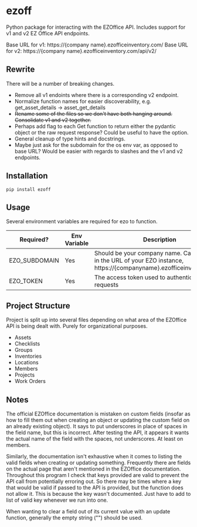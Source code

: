 # ezoff

Python package for interacting with the EZOffice API. Includes support for v1 and v2 EZ Office API endpoints.

Base URL for v1: https://{company name}.ezofficeinventory.com/
Base URL for v2: https://{company name}.ezofficeinventory.com/api/v2/

## Rewrite

There will be a number of breaking changes.

- Remove all v1 endoints where there is a corresponding v2 endpoint.
- Normalize function names for easier discoverability, e.g. get_asset_details -> asset_get_details
- ~~Rename some of the files so we don't have both hanging around. Consolidate v1 and v2 together.~~
- Perhaps add flag to each Get function to return either the pydantic object or the raw request response? Could be useful to have the option.
- General cleanup of type hints and docstrings.
- Maybe just ask for the subdomain for the os env var, as opposed to base URL? Would be easier with regards to slashes and the v1 and v2 endpoints.

## Installation

`pip install ezoff`

## Usage

Several environment variables are required for ezo to function.

| Required? | Env Variable | Description |
| --------- | ------------ | ----------- |
| EZO_SUBDOMAIN | Yes | Should be your company name. Can be found in the URL of your EZO instance, https://{companyname}.ezofficeinventory.com/ |
| EZO_TOKEN | Yes | The access token used to authenticate requests |

## Project Structure

Project is split up into several files depending on what area of the EZOffice API is being dealt with. Purely for organizational purposes.

- Assets
- Checklists
- Groups
- Inventories
- Locations
- Members
- Projects
- Work Orders

## Notes

The official EZOffice documentation is mistaken on custom fields (insofar as how to fill them out when creating an object or updating the custom field on an already existing object). It says to put underscores in place of spaces in the field name, but this is incorrect. After testing the API, it appears it wants the actual name of the field with the spaces, not underscores. At least on members.

Similarly, the documentation isn't exhaustive when it comes to listing the valid fields when creating or updating something. Frequently there are fields on the actual page that aren't mentioned in the EZOffice documentation. Throughout this program I check that keys provided are valid to prevent the API call from potentially erroring out. So there may be times where a key that would be valid if passed to the API is provided, but the function does not allow it. This is because the key wasn't documented. Just have to add to list of valid key whenever we run into one.

When wanting to clear a field out of its current value with an update function, generally the empty string ("") should be used.
